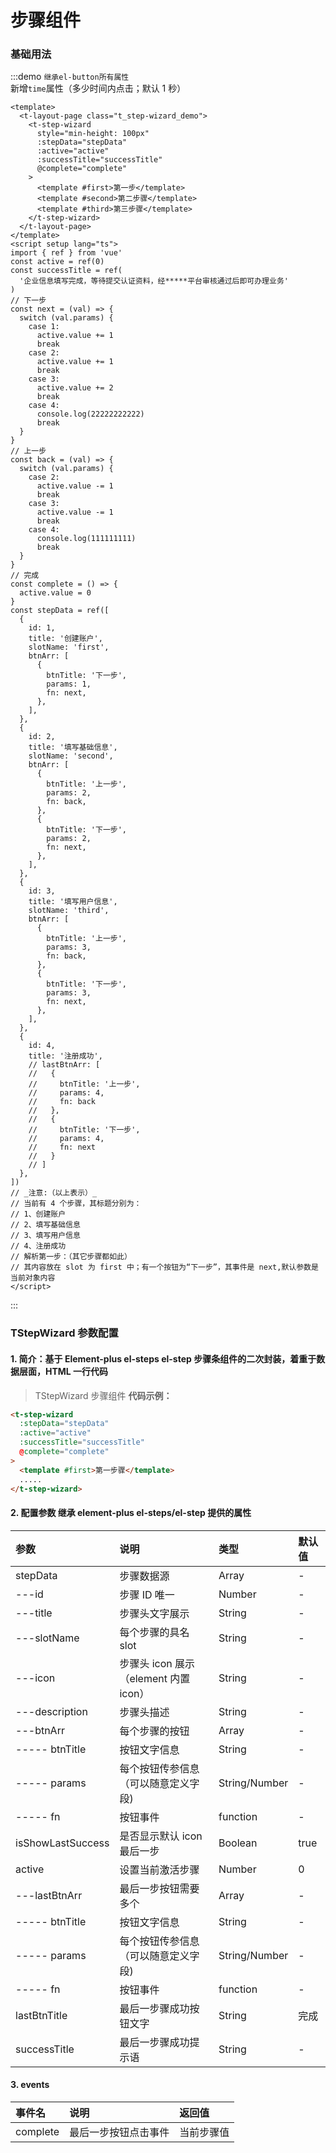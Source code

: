 # 步骤组件

### 基础用法

:::demo `继承el-button所有属性` <br/>新增`time`属性（多少时间内点击；默认 1 秒）<br/>

```vue
<template>
  <t-layout-page class="t_step-wizard_demo">
    <t-step-wizard
      style="min-height: 100px"
      :stepData="stepData"
      :active="active"
      :successTitle="successTitle"
      @complete="complete"
    >
      <template #first>第一步</template>
      <template #second>第二步骤</template>
      <template #third>第三步骤</template>
    </t-step-wizard>
  </t-layout-page>
</template>
<script setup lang="ts">
import { ref } from 'vue'
const active = ref(0)
const successTitle = ref(
  '企业信息填写完成，等待提交认证资料，经*****平台审核通过后即可办理业务'
)
// 下一步
const next = (val) => {
  switch (val.params) {
    case 1:
      active.value += 1
      break
    case 2:
      active.value += 1
      break
    case 3:
      active.value += 2
      break
    case 4:
      console.log(22222222222)
      break
  }
}
// 上一步
const back = (val) => {
  switch (val.params) {
    case 2:
      active.value -= 1
      break
    case 3:
      active.value -= 1
      break
    case 4:
      console.log(111111111)
      break
  }
}
// 完成
const complete = () => {
  active.value = 0
}
const stepData = ref([
  {
    id: 1,
    title: '创建账户',
    slotName: 'first',
    btnArr: [
      {
        btnTitle: '下一步',
        params: 1,
        fn: next,
      },
    ],
  },
  {
    id: 2,
    title: '填写基础信息',
    slotName: 'second',
    btnArr: [
      {
        btnTitle: '上一步',
        params: 2,
        fn: back,
      },
      {
        btnTitle: '下一步',
        params: 2,
        fn: next,
      },
    ],
  },
  {
    id: 3,
    title: '填写用户信息',
    slotName: 'third',
    btnArr: [
      {
        btnTitle: '上一步',
        params: 3,
        fn: back,
      },
      {
        btnTitle: '下一步',
        params: 3,
        fn: next,
      },
    ],
  },
  {
    id: 4,
    title: '注册成功',
    // lastBtnArr: [
    //   {
    //     btnTitle: '上一步',
    //     params: 4,
    //     fn: back
    //   },
    //   {
    //     btnTitle: '下一步',
    //     params: 4,
    //     fn: next
    //   }
    // ]
  },
])
// _注意:（以上表示）_
// 当前有 4 个步骤，其标题分别为：
// 1、创建账户
// 2、填写基础信息
// 3、填写用户信息
// 4、注册成功
// 解析第一步：（其它步骤都如此）
// 其内容放在 slot 为 first 中；有一个按钮为“下一步”，其事件是 next,默认参数是当前对象内容
</script>
```

:::

### TStepWizard 参数配置

#### 1. 简介：基于 Element-plus el-steps el-step 步骤条组件的二次封装，着重于数据层面，HTML 一行代码

> TStepWizard 步骤组件 **代码示例：**

```html
<t-step-wizard
  :stepData="stepData"
  :active="active"
  :successTitle="successTitle"
  @complete="complete"
>
  <template #first>第一步骤</template>
  .....
</t-step-wizard>
```

#### 2. 配置参数 继承 element-plus el-steps/el-step 提供的属性

| 参数              | 说明                                  | 类型          | 默认值 |
| :---------------- | :------------------------------------ | :------------ | :----- |
| stepData          | 步骤数据源                            | Array         | -      |
| ---id             | 步骤 ID 唯一                          | Number        | -      |
| ---title          | 步骤头文字展示                        | String        | -      |
| ---slotName       | 每个步骤的具名 slot                   | String        | -      |
| ---icon           | 步骤头 icon 展示（element 内置 icon） | String        | -      |
| ---description    | 步骤头描述                            | String        | -      |
| ---btnArr         | 每个步骤的按钮                        | Array         | -      |
| ----- btnTitle    | 按钮文字信息                          | String        | -      |
| ----- params      | 每个按钮传参信息（可以随意定义字段)   | String/Number | -      |
| ----- fn          | 按钮事件                              | function      | -      |
| isShowLastSuccess | 是否显示默认 icon 最后一步            | Boolean       | true   |
| active            | 设置当前激活步骤                      | Number        | 0      |
| ---lastBtnArr     | 最后一步按钮需要多个                  | Array         | -      |
| ----- btnTitle    | 按钮文字信息                          | String        | -      |
| ----- params      | 每个按钮传参信息（可以随意定义字段)   | String/Number | -      |
| ----- fn          | 按钮事件                              | function      | -      |
| lastBtnTitle      | 最后一步骤成功按钮文字                | String        | 完成   |
| successTitle      | 最后一步骤成功提示语                  | String        | -      |

#### 3. events

| 事件名   | 说明                 | 返回值     |
| :------- | :------------------- | :--------- |
| complete | 最后一步按钮点击事件 | 当前步骤值 |
